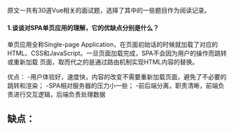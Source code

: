 原文一共有30道Vue相关的面试题，选择了其中的一些题目作为阅读记录。

#### 1.谈谈对SPA单页应用的理解，它的优缺点分别是什么？
单页应用全称Single-page Application，在页面初始话的时候就加载了对应的HTML、CSS和JavaScript。一旦页面加载完成，SPA不会因为用户的操作而跳转或重新加载
页面，取而代之的是通过路由机制实现HTML内容的替换。

优点：
-用户体验好，速度快，内容的改变不需要重新加载页面，避免了不必要的跳转和渲染；
-SPA相对服务器的压力小一些；
-前后端分离，职责清晰，前端负责进行交互逻辑，后端负责处理数据

缺点：
-











